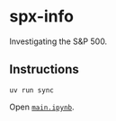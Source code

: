 # spx-info

Investigating the S&P 500.

## Instructions

```
uv run sync
```

Open [`main.ipynb`](main.ipynb).
